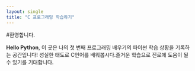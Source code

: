 ```yaml
---
layout: single
title: "C 프로그래밍 학습하기"
---
```


#환영합니다.

**Hello Python**, 이 곳은 나의 첫 번째 프로그래밍 배우기의 파이썬 학습 상황을 기록하는 공간입니다! 
성실한 태도로 C언어를 배워봅시다.즐거운 학습으로 진로에 도움이 될 수 있기를 기대합니다.

